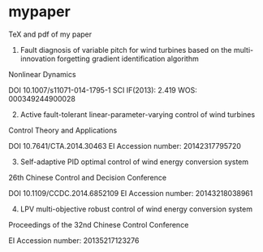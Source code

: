 mypaper
=======

TeX and pdf of my paper


1. Fault diagnosis of variable pitch for wind turbines based on the multi-innovation forgetting gradient identification algorithm

Nonlinear Dynamics

DOI 10.1007/s11071-014-1795-1 
SCI IF(2013): 2.419
WOS: 000349244900028

2. Active fault-tolerant linear-parameter-varying control of wind turbines

Control Theory and Applications

DOI 10.7641/CTA.2014.30463 
EI Accession number: 20142317795720

3. Self-adaptive PID optimal control of wind energy conversion system

26th Chinese Control and Decision Conference

DOI 10.1109/CCDC.2014.6852109 
EI Accession number: 20143218038961

4. LPV multi-objective robust control of wind energy conversion system

Proceedings of the 32nd Chinese Control Conference

EI Accession number: 20135217123276
















